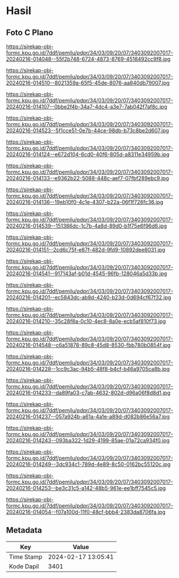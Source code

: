 # Hasil

## Foto C Plano

https://sirekap-obj-formc.kpu.go.id/7ddf/pemilu/pdpr/34/03/09/20/07/3403092007017-20240216-014048--55f2b748-6724-4873-8769-4518492cc9f8.jpg

https://sirekap-obj-formc.kpu.go.id/7ddf/pemilu/pdpr/34/03/09/20/07/3403092007017-20240216-014510--8021359a-65f5-45de-8076-aa840db79007.jpg

https://sirekap-obj-formc.kpu.go.id/7ddf/pemilu/pdpr/34/03/09/20/07/3403092007017-20240216-014107--0bbe2f4b-34a7-4dc4-a3e7-7ab042f7af8c.jpg

https://sirekap-obj-formc.kpu.go.id/7ddf/pemilu/pdpr/34/03/09/20/07/3403092007017-20240216-014523--5f1cce51-0e7b-44ce-98db-b73c8be2d607.jpg

https://sirekap-obj-formc.kpu.go.id/7ddf/pemilu/pdpr/34/03/09/20/07/3403092007017-20240216-014124--e672d104-6cd0-40f6-805d-a8311e34959b.jpg

https://sirekap-obj-formc.kpu.go.id/7ddf/pemilu/pdpr/34/03/09/20/07/3403092007017-20240216-014133--e9362b22-5088-448c-aef7-07fbf289ebc9.jpg

https://sirekap-obj-formc.kpu.go.id/7ddf/pemilu/pdpr/34/03/09/20/07/3403092007017-20240216-014136--19eb10f0-4c1e-4307-b22a-06f1f726fc36.jpg

https://sirekap-obj-formc.kpu.go.id/7ddf/pemilu/pdpr/34/03/09/20/07/3403092007017-20240216-014539--151386dc-1c7b-4a8d-89d0-b1f75e6f96d6.jpg

https://sirekap-obj-formc.kpu.go.id/7ddf/pemilu/pdpr/34/03/09/20/07/3403092007017-20240216-014151--2cd6c75f-e87f-482d-9fd9-10892dee8031.jpg

https://sirekap-obj-formc.kpu.go.id/7ddf/pemilu/pdpr/34/03/09/20/07/3403092007017-20240216-014541--917143af-b01d-4545-96fb-128046a5d33b.jpg

https://sirekap-obj-formc.kpu.go.id/7ddf/pemilu/pdpr/34/03/09/20/07/3403092007017-20240216-014201--ec5843dc-ab8d-4240-b23d-0d694cf67f32.jpg

https://sirekap-obj-formc.kpu.go.id/7ddf/pemilu/pdpr/34/03/09/20/07/3403092007017-20240216-014210--35c28f8a-0c10-4ec8-8a0e-ecb5af810f73.jpg

https://sirekap-obj-formc.kpu.go.id/7ddf/pemilu/pdpr/34/03/09/20/07/3403092007017-20240216-014548--c6a51878-89c8-45d8-8530-fbb780b0854f.jpg

https://sirekap-obj-formc.kpu.go.id/7ddf/pemilu/pdpr/34/03/09/20/07/3403092007017-20240216-014228--1cc9c3ac-94b5-48f8-b4cf-b46a9705ca8b.jpg

https://sirekap-obj-formc.kpu.go.id/7ddf/pemilu/pdpr/34/03/09/20/07/3403092007017-20240216-014233--da89fa03-c7ab-4632-802d-d96a06f8d8d1.jpg

https://sirekap-obj-formc.kpu.go.id/7ddf/pemilu/pdpr/34/03/09/20/07/3403092007017-20240216-014237--057a924b-a61a-4a1e-a89d-d082b86e56a7.jpg

https://sirekap-obj-formc.kpu.go.id/7ddf/pemilu/pdpr/34/03/09/20/07/3403092007017-20240216-014243--093ba322-1d29-4199-85ae-01a72ca934f0.jpg

https://sirekap-obj-formc.kpu.go.id/7ddf/pemilu/pdpr/34/03/09/20/07/3403092007017-20240216-014249--3dc934c1-789d-4e89-8c50-0162bc55120c.jpg

https://sirekap-obj-formc.kpu.go.id/7ddf/pemilu/pdpr/34/03/09/20/07/3403092007017-20240216-014253--be3c31c5-a142-48b5-961e-ee1bff7545c5.jpg

https://sirekap-obj-formc.kpu.go.id/7ddf/pemilu/pdpr/34/03/09/20/07/3403092007017-20240216-014054--f07a100d-11f0-48cf-bbb4-2383da8706fa.jpg


## Metadata

| Key        | Value               |
| ---------- | ------------------- |
| Time Stamp | 2024-02-17 13:05:41 |
| Kode Dapil | 3401                |



